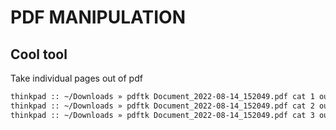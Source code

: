 # PDF MANIPULATION

## Cool tool

Take individual pages out of pdf
```bash
thinkpad :: ~/Downloads » pdftk Document_2022-08-14_152049.pdf cat 1 output subvencija/karmen_spagnolo.pdf
thinkpad :: ~/Downloads » pdftk Document_2022-08-14_152049.pdf cat 2 output subvencija/brigita_spagnolo.pdf
thinkpad :: ~/Downloads » pdftk Document_2022-08-14_152049.pdf cat 3 output subvencija/darjo_spagnolo.pdf
```
